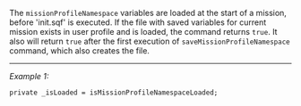 The `missionProfileNamespace` variables are loaded at the start of a mission, before 'init.sqf' is executed. If the file with saved variables for current mission exists in user profile and is loaded, the command returns `true`. It also will return `true` after the first execution of `saveMissionProfileNamespace` command, which also creates the file.


---
*Example 1:*
```sqf
private _isLoaded = isMissionProfileNamespaceLoaded;
```